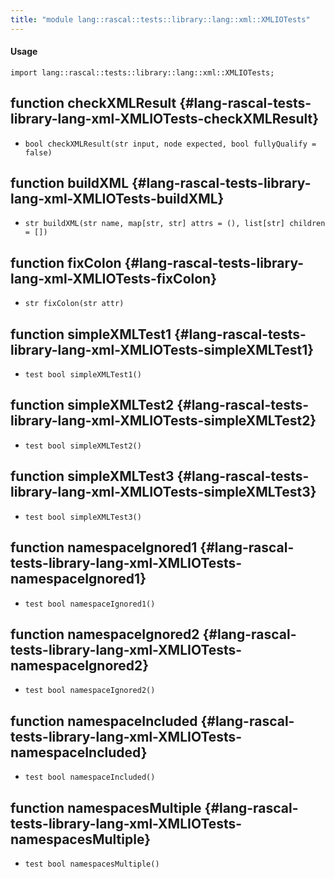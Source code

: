 ```yaml
---
title: "module lang::rascal::tests::library::lang::xml::XMLIOTests"
---
```


#### Usage

`import lang::rascal::tests::library::lang::xml::XMLIOTests;`

## function checkXMLResult {#lang-rascal-tests-library-lang-xml-XMLIOTests-checkXMLResult}

* ``bool checkXMLResult(str input, node expected, bool fullyQualify = false)``

## function buildXML {#lang-rascal-tests-library-lang-xml-XMLIOTests-buildXML}

* ``str buildXML(str name, map[str, str] attrs = (), list[str] children = [])``

## function fixColon {#lang-rascal-tests-library-lang-xml-XMLIOTests-fixColon}

* ``str fixColon(str attr)``

## function simpleXMLTest1 {#lang-rascal-tests-library-lang-xml-XMLIOTests-simpleXMLTest1}

* ``test bool simpleXMLTest1()``

## function simpleXMLTest2 {#lang-rascal-tests-library-lang-xml-XMLIOTests-simpleXMLTest2}

* ``test bool simpleXMLTest2()``

## function simpleXMLTest3 {#lang-rascal-tests-library-lang-xml-XMLIOTests-simpleXMLTest3}

* ``test bool simpleXMLTest3()``

## function namespaceIgnored1 {#lang-rascal-tests-library-lang-xml-XMLIOTests-namespaceIgnored1}

* ``test bool namespaceIgnored1()``

## function namespaceIgnored2 {#lang-rascal-tests-library-lang-xml-XMLIOTests-namespaceIgnored2}

* ``test bool namespaceIgnored2()``

## function namespaceIncluded {#lang-rascal-tests-library-lang-xml-XMLIOTests-namespaceIncluded}

* ``test bool namespaceIncluded()``

## function namespacesMultiple {#lang-rascal-tests-library-lang-xml-XMLIOTests-namespacesMultiple}

* ``test bool namespacesMultiple()``

